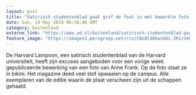 ```yaml
---
layout: post
title: "Satirisch studentenblad gaat grof de fout in met bewerkte foto ‘sexy’ Anne Frank"
date: Sun, 19 May 2019 06:58:48 GMT
category: buitenland
externe_link: "https://www.ad.nl/buitenland/satirisch-studentenblad-gaat-grof-de-fout-in-met-bewerkte-foto-sexy-anne-frank~ab7b409a/"
feature_image: "https://images3.persgroep.net/rcs/CBzBld6hwxUOi-JR1rnX8L64LWU/diocontent/138561716/_fitwidth/400/?appId=21791a8992982cd8da851550a453bd7f&quality=0.7"
---
```


De Harvard Lampoon, een satirisch studentenblad van de Harvard universiteit, heeft zijn excuses aangeboden voor een vorige week gepubliceerde bewerking van een foto van Anne Frank. Op de foto staat ze in bikini. Het magazine deed veel stof opwaaien op de campus. Alle exemplaren van de editie waarin de plaat verscheen zijn uit de schappen gehaald.
